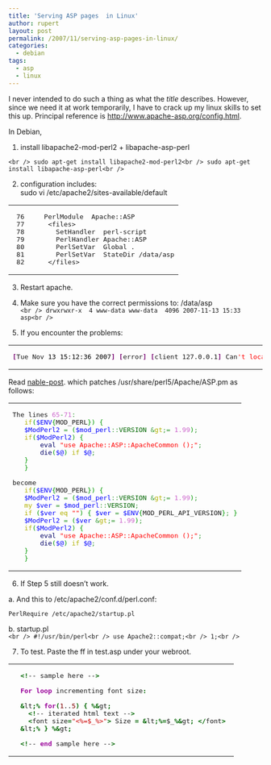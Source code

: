 ```yaml
---
title: 'Serving ASP pages  in Linux'
author: rupert
layout: post
permalink: /2007/11/serving-asp-pages-in-linux/
categories:
  - debian
tags:
  - asp
  - linux
---
```

I never intended to do such a thing as what the *title* describes. However, since we need it at work temporarily, I have to crack up my linux skills to set this up. Principal reference is <http://www.apache-asp.org/config.html>.

In Debian,

1. install libapache2-mod-perl2 + libapache-asp-perl

`<br />
sudo apt-get install libapache2-mod-perl2<br />
sudo apt-get install libapache-asp-perl<br />
`

2. configuration includes:  
sudo vi /etc/apache2/sites-available/default

<div class="wp_syntax">
  <table>
    <tr>
      <td class="code">
        <pre class="conf" style="font-family:monospace;"> 76     PerlModule  Apache::ASP
 77      &lt;files&gt;
 78        SetHandler  perl-script
 79        PerlHandler Apache::ASP
 80        PerlSetVar  Global .
 81        PerlSetVar  StateDir /data/asp
 82      &lt;/files&gt;</pre>
      </td>
    </tr>
  </table>
</div>

3. Restart apache.

4. Make sure you have the correct permissions to: /data/asp  
`<br />
drwxrwxr-x  4 www-data www-data  4096 2007-11-13 15:33 asp<br />
`

5. If you encounter the problems:

<div class="wp_syntax">
  <table>
    <tr>
      <td class="code">
        <pre class="bash" style="font-family:monospace;"><span style="color: #7a0874; font-weight: bold;">&#91;</span>Tue Nov <span style="color: #000000;">13</span> <span style="color: #000000;">15</span>:<span style="color: #000000;">12</span>:<span style="color: #000000;">36</span> <span style="color: #000000;">2007</span><span style="color: #7a0874; font-weight: bold;">&#93;</span> <span style="color: #7a0874; font-weight: bold;">&#91;</span>error<span style="color: #7a0874; font-weight: bold;">&#93;</span> <span style="color: #7a0874; font-weight: bold;">&#91;</span>client 127.0.0.1<span style="color: #7a0874; font-weight: bold;">&#93;</span> Can<span style="color: #ff0000;">'t locate object method "get" via package "APR::Table" at /usr/share/perl5/Apache/ASP.pm line       2016.\n at /usr/share/perl5/Apache/ASP.pm line 2016\n\tApache::ASP::get_dir_config('</span>APR::<span style="color: #007800;">Table</span>=HASH<span style="color: #7a0874; font-weight: bold;">&#40;</span>0x81d96f8<span style="color: #7a0874; font-weight: bold;">&#41;</span><span style="color: #ff0000;">', '</span>Global<span style="color: #ff0000;">') called at /usr/share/perl5/A      pache/ASP.pm line 275\n\tApache::ASP::new('</span>Apache::ASP<span style="color: #ff0000;">', '</span>Apache2::<span style="color: #007800;">RequestRec</span>=SCALAR<span style="color: #7a0874; font-weight: bold;">&#40;</span>0x81d9764<span style="color: #7a0874; font-weight: bold;">&#41;</span><span style="color: #ff0000;">', '</span><span style="color: #000000; font-weight: bold;">/</span>data<span style="color: #000000; font-weight: bold;">/</span>wwwroot<span style="color: #000000; font-weight: bold;">/</span>asp<span style="color: #000000; font-weight: bold;">/</span>test.asp<span style="color: #ff0000;">') called at /usr/share/pe      rl5/Apache/ASP.pm line 183\n\tApache::ASP::handler('</span>Apache2::<span style="color: #007800;">RequestRec</span>=SCALAR<span style="color: #7a0874; font-weight: bold;">&#40;</span>0x81d9764<span style="color: #7a0874; font-weight: bold;">&#41;</span><span style="color: #ff0000;">') called at -e line 0\n\teval {...} called at -e line 0\n, re      ferer: http://127.0.0.1/asp/</span></pre>
      </td>
    </tr>
  </table>
</div>

Read [nable-post][1]. which patches /usr/share/perl5/Apache/ASP.pm as follows:

<div class="wp_syntax">
  <table>
    <tr>
      <td class="code">
        <pre class="perl" style="font-family:monospace;">The lines <span style="color: #cc66cc;">65</span><span style="color: #339933;">-</span><span style="color: #cc66cc;">71</span><span style="color: #339933;">:</span>
   <span style="color: #b1b100;">if</span><span style="color: #009900;">&#40;</span><span style="color: #0000ff;">$ENV</span><span style="color: #009900;">&#123;</span>MOD_PERL<span style="color: #009900;">&#125;</span><span style="color: #009900;">&#41;</span> <span style="color: #009900;">&#123;</span>
   <span style="color: #0000ff;">$ModPerl2</span> <span style="color: #339933;">=</span> <span style="color: #009900;">&#40;</span><span style="color: #0000ff;">$mod_perl</span><span style="color: #339933;">::</span><span style="color: #006600;">VERSION</span> <span style="color: #339933;">&</span><span style="color: #b1b100;">gt</span><span style="color: #339933;">;=</span> <span style="color: #cc66cc;">1.99</span><span style="color: #009900;">&#41;</span><span style="color: #339933;">;</span>
   <span style="color: #b1b100;">if</span><span style="color: #009900;">&#40;</span><span style="color: #0000ff;">$ModPerl2</span><span style="color: #009900;">&#41;</span> <span style="color: #009900;">&#123;</span>
       <span style="color: #000066;">eval</span> <span style="color: #ff0000;">"use Apache::ASP::ApacheCommon ();"</span><span style="color: #339933;">;</span>
       <span style="color: #000066;">die</span><span style="color: #009900;">&#40;</span><span style="color: #0000ff;">$@</span><span style="color: #009900;">&#41;</span> <span style="color: #b1b100;">if</span> <span style="color: #0000ff;">$@</span><span style="color: #339933;">;</span>
   <span style="color: #009900;">&#125;</span>
   <span style="color: #009900;">&#125;</span>
&nbsp;
become
   <span style="color: #b1b100;">if</span><span style="color: #009900;">&#40;</span><span style="color: #0000ff;">$ENV</span><span style="color: #009900;">&#123;</span>MOD_PERL<span style="color: #009900;">&#125;</span><span style="color: #009900;">&#41;</span> <span style="color: #009900;">&#123;</span>
   <span style="color: #0000ff;">$ModPerl2</span> <span style="color: #339933;">=</span> <span style="color: #009900;">&#40;</span><span style="color: #0000ff;">$mod_perl</span><span style="color: #339933;">::</span><span style="color: #006600;">VERSION</span> <span style="color: #339933;">&</span><span style="color: #b1b100;">gt</span><span style="color: #339933;">;=</span> <span style="color: #cc66cc;">1.99</span><span style="color: #009900;">&#41;</span><span style="color: #339933;">;</span>
   <span style="color: #b1b100;">my</span> <span style="color: #0000ff;">$ver</span> <span style="color: #339933;">=</span> <span style="color: #0000ff;">$mod_perl</span><span style="color: #339933;">::</span><span style="color: #006600;">VERSION</span><span style="color: #339933;">;</span>
   <span style="color: #b1b100;">if</span> <span style="color: #009900;">&#40;</span><span style="color: #0000ff;">$ver</span> <span style="color: #b1b100;">eq</span> <span style="color: #ff0000;">""</span><span style="color: #009900;">&#41;</span> <span style="color: #009900;">&#123;</span> <span style="color: #0000ff;">$ver</span> <span style="color: #339933;">=</span> <span style="color: #0000ff;">$ENV</span><span style="color: #009900;">&#123;</span>MOD_PERL_API_VERSION<span style="color: #009900;">&#125;</span><span style="color: #339933;">;</span> <span style="color: #009900;">&#125;</span>
   <span style="color: #0000ff;">$ModPerl2</span> <span style="color: #339933;">=</span> <span style="color: #009900;">&#40;</span><span style="color: #0000ff;">$ver</span> <span style="color: #339933;">&</span><span style="color: #b1b100;">gt</span><span style="color: #339933;">;=</span> <span style="color: #cc66cc;">1.99</span><span style="color: #009900;">&#41;</span><span style="color: #339933;">;</span>
   <span style="color: #b1b100;">if</span><span style="color: #009900;">&#40;</span><span style="color: #0000ff;">$ModPerl2</span><span style="color: #009900;">&#41;</span> <span style="color: #009900;">&#123;</span>
       <span style="color: #000066;">eval</span> <span style="color: #ff0000;">"use Apache::ASP::ApacheCommon ();"</span><span style="color: #339933;">;</span>
       <span style="color: #000066;">die</span><span style="color: #009900;">&#40;</span><span style="color: #0000ff;">$@</span><span style="color: #009900;">&#41;</span> <span style="color: #b1b100;">if</span> <span style="color: #0000ff;">$@</span><span style="color: #339933;">;</span>
   <span style="color: #009900;">&#125;</span>
   <span style="color: #009900;">&#125;</span></pre>
      </td>
    </tr>
  </table>
</div>

6. If Step 5 still doesn&#8217;t work.

a. And this to /etc/apache2/conf.d/perl.conf:

`PerlRequire /etc/apache2/startup.pl`

b. startup.pl  
`<br />
#!/usr/bin/perl<br />
use Apache2::compat;<br />
1;<br />
`

7. To test. Paste the ff in test.asp under your webroot.

<div class="wp_syntax">
  <table>
    <tr>
      <td class="code">
        <pre class="asp" style="font-family:monospace;">  <span style="color: #006600; font-weight: bold;">&lt;!</span>-- sample here --<span style="color: #006600; font-weight: bold;">&gt;</span>
&nbsp;
  <span style="color: #990099; font-weight: bold;">For</span> <span style="color: #990099; font-weight: bold;">loop</span> incrementing font size<span style="color: #006600; font-weight: bold;">:</span>
&nbsp;
  <span style="color: #006600; font-weight: bold;">&</span>lt<span style="color: #006600; font-weight: bold;">;%</span> <span style="color: #990099; font-weight: bold;">for</span><span style="color: #006600; font-weight:bold;">&#40;</span><span style="color: #800000;">1</span>..<span style="color: #800000;">5</span><span style="color: #006600; font-weight:bold;">&#41;</span> <span style="color: #006600; font-weight:bold;">&#123;</span> <span style="color: #006600; font-weight: bold;">%&</span>gt<span style="color: #006600; font-weight: bold;">;</span>
	<span style="color: #006600; font-weight: bold;">&lt;!</span>-- iterated html text --<span style="color: #006600; font-weight: bold;">&gt;</span>
	<span style="color: #006600; font-weight: bold;">&lt;</span>font size<span style="color: #006600; font-weight: bold;">=</span><span style="color: #cc0000;">"&lt;%=$_%&gt;"</span><span style="color: #006600; font-weight: bold;">&gt;</span> Size <span style="color: #006600; font-weight: bold;">=</span> <span style="color: #006600; font-weight: bold;">&</span>lt<span style="color: #006600; font-weight: bold;">;%=</span>$_<span style="color: #006600; font-weight: bold;">%&</span>gt<span style="color: #006600; font-weight: bold;">;</span> <span style="color: #006600; font-weight: bold;">&lt;/</span>font<span style="color: #006600; font-weight: bold;">&gt;</span> 
  <span style="color: #006600; font-weight: bold;">&</span>lt<span style="color: #006600; font-weight: bold;">;%</span> <span style="color: #006600; font-weight:bold;">&#125;</span> <span style="color: #006600; font-weight: bold;">%&</span>gt<span style="color: #006600; font-weight: bold;">;</span>
&nbsp;
  <span style="color: #006600; font-weight: bold;">&lt;!</span>-- <span style="color: #990099; font-weight: bold;">end</span> sample here --<span style="color: #006600; font-weight: bold;">&gt;</span></pre>
      </td>
    </tr>
  </table>
</div>

 [1]: http://www.nabble.com/forum/ViewPost.jtp?post=4833633&framed=y